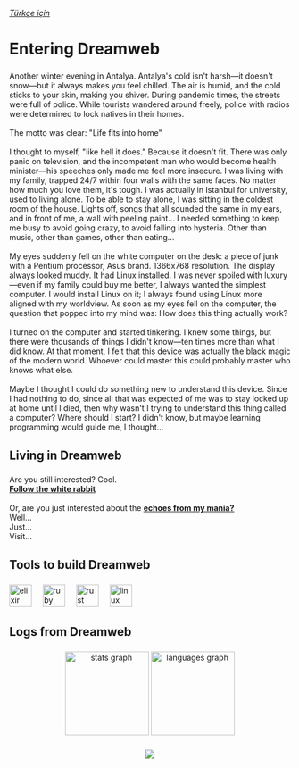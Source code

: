 <i><a href="https://github.com/Tarbetu/tarbetu/blob/main/README.tr.md">Türkçe için</a></i>

<h1 align="left">Entering Dreamweb</h1>

###

<p align="left">Another winter evening in Antalya. Antalya's cold isn't harsh—it doesn't snow—but it always makes you feel chilled. The air is humid, and the cold sticks to your skin, making you shiver. During pandemic times, the streets were full of police. While tourists wandered around freely, police with radios were determined to lock natives in their homes.<br><br>The motto was clear: "Life fits into home"<br><br>I thought to myself, "like hell it does." Because it doesn't fit. There was only panic on television, and the incompetent man who would become health minister—his speeches only made me feel more insecure. I was living with my family, trapped 24/7 within four walls with the same faces. No matter how much you love them, it's tough. I was actually in Istanbul for university, used to living alone. To be able to stay alone, I was sitting in the coldest room of the house. Lights off, songs that all sounded the same in my ears, and in front of me, a wall with peeling paint... I needed something to keep me busy to avoid going crazy, to avoid falling into hysteria. Other than music, other than games, other than eating...<br><br>My eyes suddenly fell on the white computer on the desk: a piece of junk with a Pentium processor, Asus brand. 1366x768 resolution. The display always looked muddy. It had Linux installed. I was never spoiled with luxury—even if my family could buy me better, I always wanted the simplest computer. I would install Linux on it; I always found using Linux more aligned with my worldview. As soon as my eyes fell on the computer, the question that popped into my mind was: How does this thing actually work?<br><br>I turned on the computer and started tinkering. I knew some things, but there were thousands of things I didn't know—ten times more than what I did know. At that moment, I felt that this device was actually the black magic of the modern world. Whoever could master this could probably master who knows what else.<br><br>Maybe I thought I could do something new to understand this device. Since I had nothing to do, since all that was expected of me was to stay locked up at home until I died, then why wasn't I trying to understand this thing called a computer? Where should I start? I didn't know, but maybe learning programming would guide me, I thought...</p>

###

<h2 align="left">Living in Dreamweb</h2>

###

<p align="left">Are you still interested? Cool.<br><b><a href="https://emrecansuster.com">Follow the white rabbit</a></b><br><br>Or, are you just interested about the <b><a href="https://emrecansuster.com/echoes">echoes from my mania?</a></b><br>Well...<br>Just...<br>Visit...</p>

###

<h2 align="left">Tools to build Dreamweb</h2>

###

<div align="left">
  <img src="https://cdn.jsdelivr.net/gh/devicons/devicon/icons/elixir/elixir-original.svg" height="40" alt="elixir logo"  />
  <img width="12" />
  <img src="https://cdn.jsdelivr.net/gh/devicons/devicon/icons/ruby/ruby-original.svg" height="40" alt="ruby logo"  />
  <img width="12" />
  <img src="https://cdn.jsdelivr.net/gh/devicons/devicon/icons/rust/rust-original.svg" height="40" alt="rust logo"  />
  <img width="12" />
  <img src="https://cdn.jsdelivr.net/gh/devicons/devicon/icons/linux/linux-original.svg" height="40" alt="linux logo"  />
</div>

###

<h2 align="left">Logs from Dreamweb</h2>

###

<div align="center">
  <img src="https://github-readme-stats.vercel.app/api?username=tarbetu&hide_title=false&hide_rank=false&show_icons=true&include_all_commits=true&count_private=true&disable_animations=false&theme=dracula&locale=en&hide_border=false&order=1" height="150" alt="stats graph"  />
  <img src="https://github-readme-stats.vercel.app/api/top-langs?username=tarbetu&locale=en&hide_title=false&layout=compact&card_width=320&langs_count=5&theme=dracula&hide_border=false&order=2" height="150" alt="languages graph"  />
</div>

###

<div align="center">
  <img src="https://profile-counter.glitch.me/tarbetu/count.svg?"/>
</div>

###
